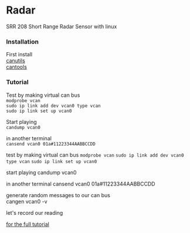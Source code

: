 # Radar
SRR 208 Short Range Radar Sensor with linux<br/>


### Installation
First install<br/>
[canutils](https://github.com/linux-can/can-utils)<br/>
[cantools](https://cantools.readthedocs.io/en/latest/#the-monitor-subcommand)<br/>

### Tutorial
Test by making virtual can bus<br/>
`modprobe vcan`<br/>
`sudo ip link add dev vcan0 type vcan`<br/>
`sudo ip link set up vcan0`<br/>

Start playing<br/>
`candump vcan0`<br/>

in another terminal<br/>
`cansend vcan0 01a#11223344AABBCCDD`<br/>

test by making virtual can bus
`modprobe vcan`
`sudo ip link add dev vcan0 type vcan`
`sudo ip link set up vcan0`


start playing
 candump vcan0

in another terminal
cansend vcan0 01a#11223344AABBCCDD

generate random messages to our can bus<br/>
cangen vcan0 -v<br/>

let's record our reading

[for the full tutorial](https://sgframework.readthedocs.io/en/latest/cantutorial.html) <br/>
